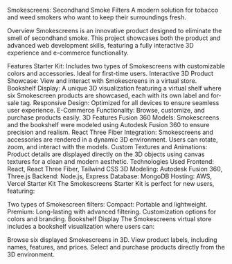 Smokescreens: Secondhand Smoke Filters
A modern solution for tobacco and weed smokers who want to keep their surroundings fresh.

Overview
Smokescreens is an innovative product designed to eliminate the smell of secondhand smoke. This project showcases both the product and advanced web development skills, featuring a fully interactive 3D experience and e-commerce functionality.

Features
Starter Kit: Includes two types of Smokescreens with customizable colors and accessories. Ideal for first-time users.
Interactive 3D Product Showcase: View and interact with Smokescreens in a virtual store.
Bookshelf Display: A unique 3D visualization featuring a virtual shelf where six Smokescreen products are showcased, each with its own label and for-sale tag.
Responsive Design: Optimized for all devices to ensure seamless user experience.
E-Commerce Functionality: Browse, customize, and purchase products easily.
3D Features
Fusion 360 Models: Smokescreens and the bookshelf were modeled using Autodesk Fusion 360 to ensure precision and realism.
React Three Fiber Integration: Smokescreens and accessories are rendered in a dynamic 3D environment. Users can rotate, zoom, and interact with the models.
Custom Textures and Animations: Product details are displayed directly on the 3D objects using canvas textures for a clean and modern aesthetic.
Technologies Used
Frontend: React, React Three Fiber, Tailwind CSS
3D Modeling: Autodesk Fusion 360, Three.js
Backend: Node.js, Express
Database: MongoDB
Hosting: AWS, Vercel
Starter Kit
The Smokescreens Starter Kit is perfect for new users, featuring:

Two types of Smokescreen filters:
Compact: Portable and lightweight.
Premium: Long-lasting with advanced filtering.
Customization options for colors and branding.
Bookshelf Display
The Smokescreens virtual store includes a bookshelf visualization where users can:

Browse six displayed Smokescreens in 3D.
View product labels, including names, features, and prices.
Select and purchase products directly from the 3D environment.

